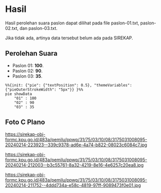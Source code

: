 # Hasil

Hasil perolehan suara paslon dapat dilihat pada file paslon-01.txt, paslon-02.txt, dan paslon-03.txt.

Jika tidak ada, artinya data tersebut belum ada pada SIREKAP.

## Perolehan Suara

 * Paslon 01: **100**.
 * Paslon 02: **90**.
 * Paslon 03: **35**.

```mermaid
%%{init: {"pie": {"textPosition": 0.5}, "themeVariables": {"pieOuterStrokeWidth": "5px"}} }%%
pie showData
    "01" : 100
    "02" : 90
    "03" : 35
```
## Foto C Plano

https://sirekap-obj-formc.kpu.go.id/483a/pemilu/ppwp/31/75/03/10/08/3175031008095-20240214-223923--339c9378-ad6e-4a74-b822-08023c6084c7.jpg

https://sirekap-obj-formc.kpu.go.id/483a/pemilu/ppwp/31/75/03/10/08/3175031008095-20240214-212003--b3c55761-8a32-4219-8e16-4e6257c20ea8.jpg

https://sirekap-obj-formc.kpu.go.id/483a/pemilu/ppwp/31/75/03/10/08/3175031008095-20240214-211752--4ddd734a-e58c-4819-97ff-9089473f0e01.jpg
